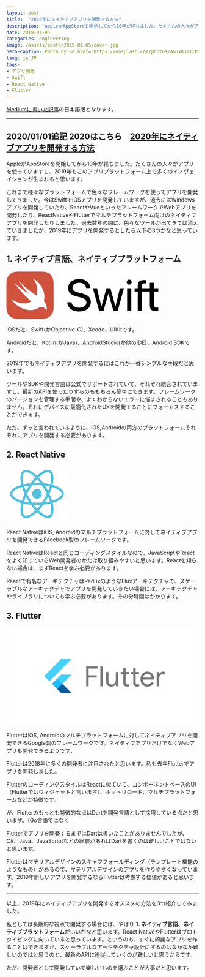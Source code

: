 ```yaml
---
layout: post
title:  "2019年にネイティブアプリを開発する方法"
description: "AppleがAppStoreを開始してから10年が経ちました。たくさんの人々がアプリを使っていますし、2019年もこのアプリプラットフォーム上で多くのイノヴェイションが生まれると思います。これまで様々なプラットフォームで色々なフレームワークを使ってアプリを開発してきました。今はSwiftでiOSアプリを開発していますが、過去にはWindowsアプリを開発していたり、ReactやVueといったフレームワークでWebアプリを開発したり、ReactNativeやFlutterでマルチプラットフォーム向けのネイティブアプリを開発したりしました。過去数年の間に、色々なツールが出てきては消えていきましたが、2019年にアプリを開発するとしたら以下の3つかなと思っています。"
date: 2019-01-05
categories: engineering
image: /assets/posts/2019-01-05/cover.jpg
hero-caption: Photo by <a href="https://unsplash.com/photos/A6JxK37IlPo?utm_source=unsplash&utm_medium=referral&utm_content=creditCopyText">Bagus Hernawan</a> on <a href="https://unsplash.com/search/photos/app?utm_source=unsplash&utm_medium=referral&utm_content=creditCopyText">Unsplash</a>
lang: ja_JP
tags:
- アプリ開発
- Swift
- React Native
- Flutter
---
```


[Mediumに書いた記事](https://medium.com/@masamichiueta/how-to-build-a-native-app-in-2019-b7f490a17846)の日本語版となります。

---
2020/01/01追記
2020はこちら　[2020年にネイティブアプリを開発する方法](https://masamichiueta.github.io/engineering/2020/01/01/build-a-native-app-in-2020.html)
---

AppleがAppStoreを開始してから10年が経ちました。たくさんの人々がアプリを使っていますし、2019年もこのアプリプラットフォーム上で多くのイノヴェイションが生まれると思います。

これまで様々なプラットフォームで色々なフレームワークを使ってアプリを開発してきました。今はSwiftでiOSアプリを開発していますが、過去にはWindowsアプリを開発していたり、ReactやVueといったフレームワークでWebアプリを開発したり、ReactNativeやFlutterでマルチプラットフォーム向けのネイティブアプリを開発したりしました。過去数年の間に、色々なツールが出てきては消えていきましたが、2019年にアプリを開発するとしたら以下の3つかなと思っています。

## 1. ネイティブ言語、ネイティブプラットフォーム

![Swift](/assets/posts/2019-01-05/swift.jpeg "Swift")

iOSだと、Swift(かObjective-C)、Xcode、UIKitです。

Androidだと、Kotlin(かJava)、AndroidStudio(か他のIDE)、Android SDKです。

2019年でもネイティブアプリを開発するにはこれが一番シンプルな手段だと思います。

ツールやSDKや開発言語は公式でサポートされていて、それぞれ統合されていますし、最新のAPIを使ったりするのももちろん簡単にできます。フレームワークのバージョンを管理する手間や、よくわからないエラーに悩まされることもありません。それにデバイスに最適化されたUXを開発することにフォーカスすることができます。

ただ、ずっと言われているように、iOS,Androidの両方のプラットフォームそれぞれにアプリを開発する必要があります。

## 2. React Native

![React](/assets/posts/2019-01-05/react.png "React")

React NativeはiOS, Androidのマルチプラットフォームに対してネイティブアプリを開発できるFacebook製のフレームワークです。

React NativeはReactと同じコーディングスタイルなので、JavaScriptやReactをよく知っているWeb開発者のかたは取り組みやすいと思います。Reactを知らない場合は、まずReactを学ぶ必要があります。

Reactで有名なアーキテクチャはReduxのようなFluxアーキテクチャで、スケーラブルなアーキテクチャでアプリを開発していきたい場合には、アーキテクチャやライブラリについても学ぶ必要があります。その分時間はかかります。

## 3. Flutter

![Flutter](/assets/posts/2019-01-05/flutter.png "Flutter")

FlutterはiOS, Androidのマルチプラットフォームに対してネイティブアプリを開発できるGoogle製のフレームワークです。ネイティブアプリだけでなくWebアプリも開発できるようです。

Flutterは2018年に多くの開発者に注目されたと思います。私も去年Flutterでアプリを開発しました。

FlutterのコーディングスタイルはReactに似ていて、コンポーネントベースのUI（Flutterではウィジェットと言います）、ホットリロード、マルチプラットフォームなどが特徴です。

が、Flutterのもっとも特徴的な点はDartを開発言語として採用している点だと思います。（Go言語ではなく

Flutterでアプリを開発するまではDartは書いたことがありませんでしたが、C#、Java、JavaScriptなどの経験があればDartを書くのは難しいことではないと思います。

Flutterはマテリアルデザインのスキャフフォールディング（テンプレート機能のようなもの）があるので、マテリアルデザインのアプリを作りやすくなっています。2019年新しいアプリを開発するならFlutterは考慮する価値があると思います。

---

以上、2019年にネイティブアプリを開発するオススメの方法を3つ紹介してみました。

私としては長期的な視点で開発する場合には、やはり **1. ネイティブ言語、ネイティブプラットフォーム**がいいかなと思います。React NativeやFlutterはプロトタイピングに向いていると思っています。というのも、すぐに綺麗なアプリを作ることはできますが、スケーラブルなアーキテクチャ設計にするのはなかなか難しいのではと思うのと、最新のAPIに追従していくのが難しいと思うからです。

ただ、開発者として開発していて楽しいものを選ぶことが大事だと思います。